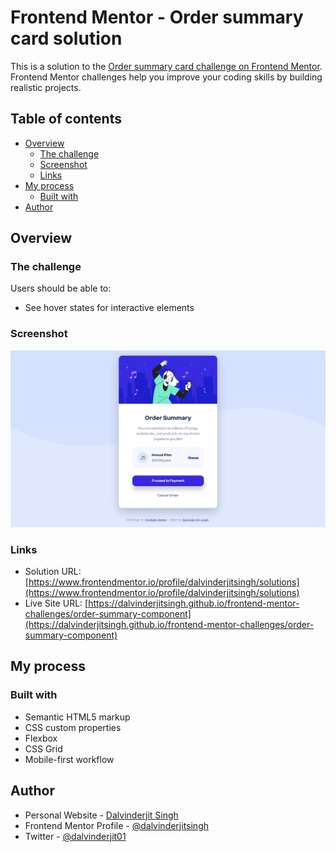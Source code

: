 # Frontend Mentor - Order summary card solution

This is a solution to the [Order summary card challenge on Frontend Mentor](https://www.frontendmentor.io/challenges/order-summary-component-QlPmajDUj). Frontend Mentor challenges help you improve your coding skills by building realistic projects.

## Table of contents

- [Overview](#overview)
  - [The challenge](#the-challenge)
  - [Screenshot](#screenshot)
  - [Links](#links)
- [My process](#my-process)
  - [Built with](#built-with)
- [Author](#author)

## Overview

### The challenge

Users should be able to:

- See hover states for interactive elements

### Screenshot

![](./screenshot.jpg)

### Links

- Solution URL: [https://www.frontendmentor.io/profile/dalvinderjitsingh/solutions](https://www.frontendmentor.io/profile/dalvinderjitsingh/solutions)
- Live Site URL: [https://dalvinderjitsingh.github.io/frontend-mentor-challenges/order-summary-component](https://dalvinderjitsingh.github.io/frontend-mentor-challenges/order-summary-component)

## My process

### Built with

- Semantic HTML5 markup
- CSS custom properties
- Flexbox
- CSS Grid
- Mobile-first workflow

## Author

- Personal Website - [Dalvinderjit Singh](https://dalvinderjitsingh.github.io/)
- Frontend Mentor Profile - [@dalvinderjitsingh](https://www.frontendmentor.io/profile/dalvinderjitsingh)
- Twitter - [@dalvinderjit01](https://twitter.com/dalvinderjit01)
